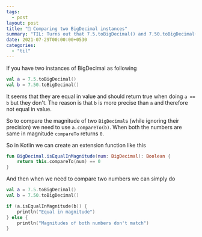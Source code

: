 ```yaml
---
tags:
  - post
layout: post
title: "📝 Comparing two BigDecimal instances"
summary: "TIL: Turns out that 7.5.toBigDecimal() and 7.50.toBigDecimal() are not equal"
date: 2021-07-29T00:00:00+0530
categories:
  - "til"
---
```


If you have two instances of BigDecimal as following

```kotlin
val a = 7.5.toBigDecimal()
val b = 7.50.toBigDecimal()
```

It seems that they are equal in value and should return true when doing `a == b` but they don't. The reason is that `b` is more precise than `a` and therefore not equal in value.

So to compare the magnitude of two `BigDecimal`s (while ignoring their precision) we need to use `a.compareTo(b)`. When both the numbers are same in magnitude `compareTo` returns `0`.

So in Kotlin we can create an extension function like this

```kotlin
fun BigDecimal.isEqualInMagnitude(num: BigDecimal): Boolean {
    return this.compareTo(num) == 0
}
```

And then when we need to compare two numbers we can simply do

```kotlin
val a = 7.5.toBigDecimal()
val b = 7.50.toBigDecimal()

if (a.isEqualInMagnitude(b)) {
    println("Equal in magnitude")
} else {
    println("Magnitudes of both numbers don't match")
}
```
